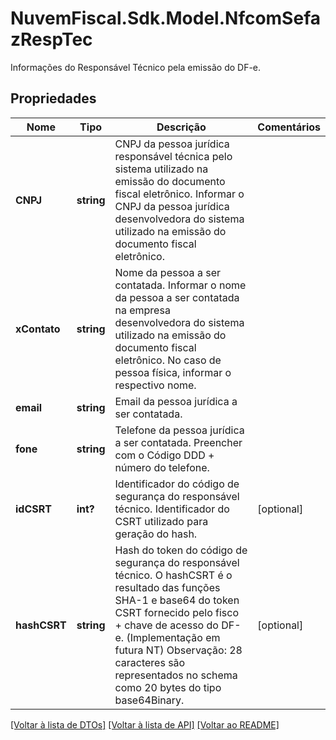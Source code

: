 # NuvemFiscal.Sdk.Model.NfcomSefazRespTec
Informações do Responsável Técnico pela emissão do DF-e.

## Propriedades

Nome | Tipo | Descrição | Comentários
------------ | ------------- | ------------- | -------------
**CNPJ** | **string** | CNPJ da pessoa jurídica responsável técnica pelo sistema utilizado na emissão do documento fiscal eletrônico.  Informar o CNPJ da pessoa jurídica desenvolvedora do sistema utilizado na emissão do documento fiscal eletrônico. | 
**xContato** | **string** | Nome da pessoa a ser contatada.  Informar o nome da pessoa a ser contatada na empresa desenvolvedora do sistema utilizado na emissão do documento fiscal eletrônico. No caso de pessoa física, informar o respectivo nome. | 
**email** | **string** | Email da pessoa jurídica a ser contatada. | 
**fone** | **string** | Telefone da pessoa jurídica a ser contatada.  Preencher com o Código DDD + número do telefone. | 
**idCSRT** | **int?** | Identificador do código de segurança do responsável técnico.  Identificador do CSRT utilizado para geração do hash. | [optional] 
**hashCSRT** | **string** | Hash do token do código de segurança do responsável técnico.  O hashCSRT é o resultado das funções SHA-1 e base64 do token CSRT fornecido pelo fisco + chave de acesso do DF-e. (Implementação em futura NT)  Observação: 28 caracteres são representados no schema como 20 bytes do tipo base64Binary. | [optional] 

[[Voltar à lista de DTOs]](../README.md#documentation-for-models) [[Voltar à lista de API]](../README.md#documentation-for-api-endpoints) [[Voltar ao README]](../README.md)

